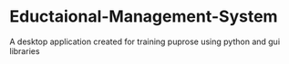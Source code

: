 # Eductaional-Management-System
A desktop application created for training puprose using python and gui libraries
